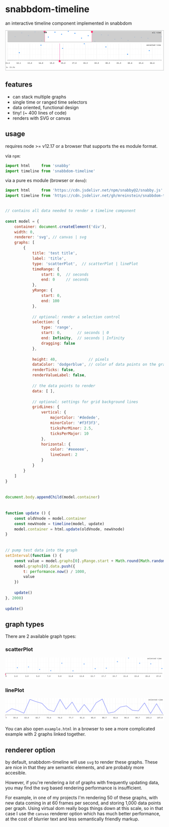# snabbdom-timeline

an interactive timeline component implemented in snabbdom

![alt text](example.png "screenshot")


## features
* can stack multiple graphs
* single time or ranged time selectors
* data oriented, functional design
* tiny! (~ 400 lines of code)
* renders with SVG or canvas


## usage

requires node >= v12.17 or a browser that supports the es module format.


via `npm`:
```javascript
import html     from 'snabby'
import timeline from 'snabbdom-timeline'
```

via a pure es module (browser or `deno`):
```javascript
import html     from 'https://cdn.jsdelivr.net/npm/snabby@2/snabby.js'
import timeline from 'https://cdn.jsdelivr.net/gh/mreinstein/snabbdom-timeline/timeline.js'
```


```javascript

// contains all data needed to render a timeline component

const model = {
    container: document.createElement('div'),
    width: 0,
    renderer: 'svg', // canvas | svg
    graphs: [
        {
            title: 'test title',
            label: 'title',
            type: 'scatterPlot',  // scatterPlot | linePlot
            timeRange: {
                start: 0,  // seconds
                end: 0     // seconds
            },
            yRange: {
                start: 0,
                end: 100
            },

            // optional: render a selection control
            selection: {
                type: 'range',
                start: 0,       // seconds | 0
                end: Infinity,  // seconds | Infinity
                dragging: false
            },

            height: 40,              // pixels
            dataColor: 'dodgerblue', // color of data points on the graph
            renderTicks: false,
            renderValueLabel: false,

            // the data points to render
            data: [ ],

            // optional: settings for grid background lines
            gridLines: {
                vertical: {
                    majorColor: '#dedede',
                    minorColor: '#f3f3f3',
                    ticksPerMinor: 2.5,
                    ticksPerMajor: 10
                },
                horizontal: {
                    color: '#eeeeee',
                    lineCount: 2
                }
            }
        }
    ]
}


document.body.appendChild(model.container)


function update () {
    const oldVnode = model.container
    const newVnode = timeline(model, update)
    model.container = html.update(oldVnode, newVnode)
}


// pump test data into the graph
setInterval(function () {
    const value = model.graphs[0].yRange.start + Math.round(Math.random() * (model.graphs[0].yRange.end - model.graphs[0].yRange.start))
    model.graphs[0].data.push({
        t: performance.now() / 1000,
        value
    })

    update()
}, 2000)

update()

```

## graph types

There are 2 available graph types:

### scatterPlot

![alt text](plot-scatter.png "scatter plot graph")


### linePlot

![alt text](plot-line.png "line plot graph")


You can also open `example.html` in a browser to see a more complicated example with 2 graphs linked together.


## renderer option

by default, snabbdom-timeline will use `svg` to render these graphs. These are nice in that they are semantic elements, and are probably more accesible.

However, if you're rendering a _lot_ of graphs with frequently updating data, you may find the svg based rendering performance is insufficient.

For example, in one of my projects I'm
rendering 50 of these graphs, with new data coming in at 60 frames per second, and storing 1,000 data points per graph. Using virtual dom really bogs things down at this scale,
so in that case I use the `canvas` renderer option which has much better performance, at the cost of blurrier text and less semantically friendly markup.
